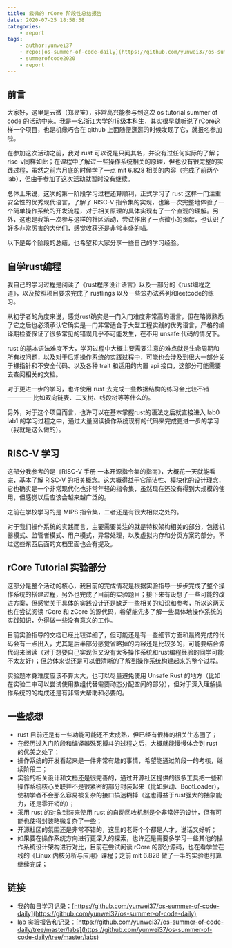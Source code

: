 ```yaml
---
title: 云微的 rCore 阶段性总结报告
date: 2020-07-25 18:58:38
categories:
    - report
tags:
    - author:yunwei37
    - repo:[os-summer-of-code-daily](https://github.com/yunwei37/os-summer-of-code-daily)
    - summerofcode2020
    - report
---
```


## 前言

大家好，这里是云微（郑昱笙），非常高兴能参与到这次 os tutorial summer of code 的活动中来。我是一名浙江大学的18级本科生，其实很早就听说了rCore这样一个项目，也是机缘巧合在 github 上面随便逛逛的时候发现了它，就报名参加啦。

在参加这次活动之前，我对 rust 可以说是只闻其名，并没有过任何实际的了解；risc-v同样如此；在课程中了解过一些操作系统相关的原理，但也没有很完整的实践过程，虽然之前六月底的时候学了一点 mit 6.828 相关的内容（完成了前两个lab），但由于参加了这次活动就暂时没有继续。

总体上来说，这次的第一阶段学习过程还算顺利，正式学习了 rust 这样一门注重安全性的优秀现代语言，了解了 RISC-V 指令集的实现，也第一次完整地体验了一个简单操作系统的开发流程，对于相关原理的具体实现有了一个直观的理解。另外，这也是我第一次参与这样的社区活动，尝试作出了一点微小的贡献，也认识了好多非常厉害的大佬们，感觉收获还是非常丰盛的喵。

以下是每个阶段的总结，也希望和大家分享一些自己的学习经验。

## 自学rust编程

我自己的学习过程是阅读了《rust程序设计语言》以及一部分的《rust编程之道》，以及按照项目要求完成了 rustlings 以及一些笨办法系列和leetcode的练习。

从初学者的角度来说，感觉rust确实是一门入门难度非常高的语言，但在略微熟悉了它之后也必须承认它确实是一门非常适合于大型工程实践的优秀语言，严格的编译期检查保证了很多常见的错误几乎不可能发生，在不用 unsafe 代码的情况下。

rust 的基本语法难度不大，学习过程中大概主要需要注意的难点就是生命周期和所有权问题，以及对于后期操作系统的实践过程中，可能也会涉及到很大一部分关于裸指针和不安全代码、以及各种 trait 和适用的内置 api 接口，这部分可能需要去查阅相关的文档。

对于更进一步的学习，也许使用 rust 去完成一些数据结构的练习会比较不错 ———— 比如双向链表、二叉树、线段树等等什么的。

另外，对于这个项目而言，也许可以在基本掌握rust的语法之后就直接进入 lab0 lab1 的学习过程之中，通过大量阅读操作系统现有的代码来完成更进一步的学习（我就是这么做的）。

## RISC-V 学习

这部分我参考的是《RISC-V 手册 一本开源指令集的指南》，大概花一天就能看完，基本了解 RISC-V 的相关概念。这大概得益于它简洁性、模块化的设计理念，它也确实是一个非常现代化也非常年轻的指令集，虽然现在还没有得到大规模的使用，但感觉以后应该会越来越广泛的。

之前在学校学习的是 MIPS 指令集，二者还是有很大相似之处的。

对于我们操作系统的实践而言，主要需要关注的就是特权架构相关的部分，包括机器模式、监管者模式、用户模式，异常处理，以及虚拟内存和分页方案的部分。不过这些东西后面的文档里面也会有提及。

## rCore Tutorial 实验部分

这部分是整个活动的核心，我目前的完成情况是根据实验指导一步步完成了整个操作系统的搭建过程，另外也完成了目前的实验题目；接下来有设想了一些可能的改进方案，但感觉关于具体的实践设计还是缺乏一些相关的知识和参考，所以这两天也在尝试阅读 rCore 和 zCore 的源代码，希望能先多了解一些具体地操作系统的实践知识，免得做一些没有意义的工作。

目前实验指导的文档已经比较详细了，但可能还是有一些细节方面和最终完成的代码会有一点出入，尤其是后半部分感觉省略掉的内容还是比较多的，可能要结合源代码来阅读（对于想要自己实现但又没有太多操作系统和rust编程经验的同学可能不太友好）；但总体来说还是可以很清晰的了解到操作系统构建起来的整个过程。

实验题本身难度应该不算太大，也可以尽量避免使用 Unsafe Rust 的地方（比如在实验二中可以尝试使用数组代替需要动态分配空间的部分），但对于深入理解操作系统的的构成还是有非常大帮助和必要的。

## 一些感想

- rust 目前还是有一些功能可能还不太成熟，但已经有很棒的相关生态圈了；
- 在经历过入门阶段和编译器殊死搏斗的过程之后，大概就能慢慢体会到 rust 的优美之处了；
- 操作系统的开发看起来是一件非常有趣的事情，希望能通过阶段一的考核，继续阶段二；
- 实验的相关设计和文档还是很完善的，通过开源社区提供的很多工具把一些和操作系统核心关联并不是很紧密的部分封装起来（比如驱动、BootLoader），使初学者不会那么容易被复杂的接口搞迷糊掉（这也得益于rust强大的抽象能力，还是零开销的）；
- 采用 rust 的对象封装来使用 rust 的自动回收机制是个非常好的设计，但有可能也使得封装略微复杂了一些；
- 开源社区的氛围还是非常不错的，这里的老哥个个都是人才，说话又好听；
- 如果要在操作系统方向进行更深入的探索，也许还是需要多学习一些其他的操作系统设计架构进行对比，目前在尝试阅读 rCore 的部分源码，也在看学堂在线的《Linux 内核分析与应用》课程；之前 mit 6.828 做了一半的实验也打算继续完成；

## 链接

- 我的每日学习记录：[https://github.com/yunwei37/os-summer-of-code-daily](https://github.com/yunwei37/os-summer-of-code-daily)
- lab 实验报告和记录：[https://github.com/yunwei37/os-summer-of-code-daily/tree/master/labs](https://github.com/yunwei37/os-summer-of-code-daily/tree/master/labs)